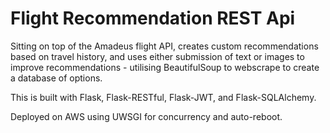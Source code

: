 # Flight Recommendation REST Api

Sitting on top of the Amadeus flight API, creates custom recommendations based on travel history, and uses either submission of text or images to improve recommendations - utilising BeautifulSoup to webscrape to create a database of options.

This is built with Flask, Flask-RESTful, Flask-JWT, and Flask-SQLAlchemy.

Deployed on AWS using UWSGI for concurrency and auto-reboot.


